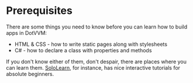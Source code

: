 # Prerequisites

There are some things you need to know before you can learn how to build apps in DotVVM:

- HTML & CSS - how to write static pages along with stylesheets
- C# - how to declare a class with properties and methods

If you don't know either of them, don't despair, there are places where you can learn them.
[SoloLearn], for instance, has nice interactive tutorials for absolute beginners.

[SoloLearn]: https://www.sololearn.com